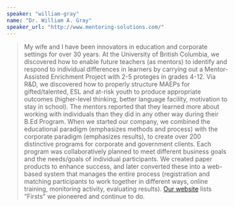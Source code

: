 ```yaml
---
speaker: "william-gray"
name: "Dr. William A. Gray"
speaker_url: "http://www.mentoring-solutions.com/"
---
```


> My wife and I have been innovators in education and corporate settings for
over 30 years. At the University of British Columbia, we discovered how to
enable future teachers (as mentors) to identify and respond to individual
differences in learners by carrying out a Mentor-Assisted Enrichment Project
with 2-5 proteges in grades 4-12. Via R&D, we discovered how to properly
structure MAEPs for gifted/talented, ESL and at-risk youth to produce
appropriate outcomes (higher-level thinking, better language facility,
motivation to stay in school). The mentors reported that they learned more
about working with individuals than they did in any other way during their
B.Ed Program. When we started our company, we combined the educational
paradigm (emphasizes methods and process) with the corporate paradigm
(emphasizes results), to create over 200 distinctive programs for corporate
and government clients. Each program was collaboratively planned to meet
different business goals and the needs/goals of individual participants. We
created paper products to enhance success, and later converted these into a
web-based system that manages the entire process (registration and matching
participants to work together in different ways, online training, monitoring
activity, evaluating results). [Our website](http://www.mentoring-solutions.com/)
lists “Firsts” we pioneered and continue to do.
